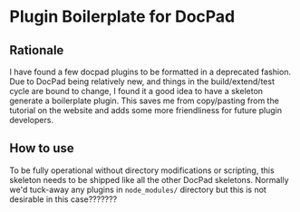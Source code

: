 
Plugin Boilerplate for DocPad
=============================

Rationale
---------

I have found a few docpad plugins to be formatted in a deprecated fashion. Due to DocPad being relatively new, and things in the build/extend/test cycle are bound to change, I found it a good idea to have a skeleton generate a boilerplate plugin. This saves me from copy/pasting from the tutorial on the website and adds some more friendliness for future plugin developers.

How to use
----------

To be fully operational without directory modifications or scripting, this skeleton needs to be shipped like all the other DocPad skeletons. Normally we'd tuck-away any plugins in `node_modules/` directory but this is not desirable in this case???????
